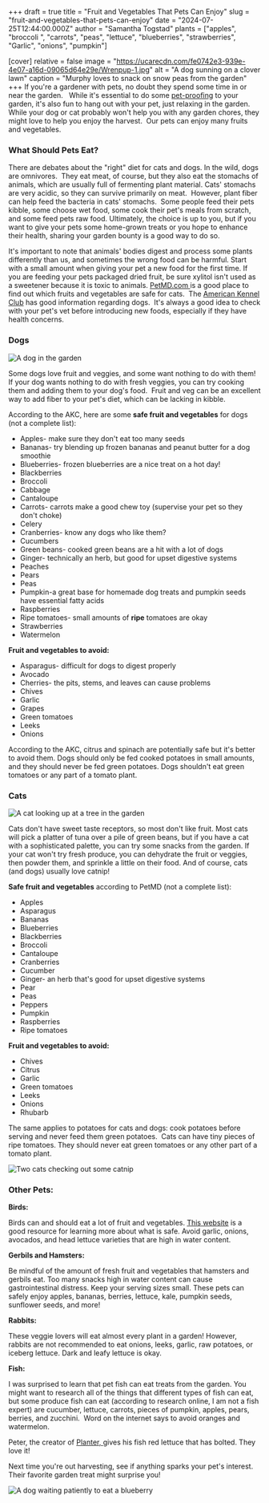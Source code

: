 +++
draft = true
title = "Fruit and Vegetables That Pets Can Enjoy"
slug = "fruit-and-vegetables-that-pets-can-enjoy"
date = "2024-07-25T12:44:00.000Z"
author = "Samantha Togstad"
plants = ["apples", "broccoli ", "carrots", "peas", "lettuce", "blueberries", "strawberries", "Garlic", "onions", "pumpkin"]

[cover]
relative = false
image = "https://ucarecdn.com/fe0742e3-939e-4e07-a16d-09065d64e29e/Wrenpup-1.jpg"
alt = "A dog sunning on a clover lawn"
caption = "Murphy loves to snack on snow peas from the garden"
+++
If you're a gardener with pets, no doubt they spend some time in or near the garden.   While it's essential to do some [pet-proofing](https://blog.planter.garden/posts/pet-proofing/) to your garden, it's also fun to hang out with your pet, just relaxing in the garden.  While your dog or cat probably won't help you with any garden chores, they might love to help you enjoy the harvest.  Our pets can enjoy many fruits and vegetables.  

### What Should Pets Eat?

There are debates about the "right" diet for cats and dogs. In the wild, dogs are omnivores.  They eat meat, of course, but they also eat the stomachs of animals, which are usually full of fermenting plant material. Cats' stomachs are very acidic, so they can survive primarily on meat.  However, plant fiber can help feed the bacteria in cats' stomachs.  Some people feed their pets kibble, some choose wet food, some cook their pet's meals from scratch, and some feed pets raw food. Ultimately, the choice is up to you, but if you want to give your pets some home-grown treats or you hope to enhance their health, sharing your garden bounty is a good way to do so. 

It's important to note that animals' bodies digest and process some plants differently than us, and sometimes the wrong food can be harmful. Start with a small amount when giving your pet a new food for the first time. If you are feeding your pets packaged dried fruit, be sure xylitol isn't used as a sweetener because it is toxic to animals. [PetMD.com ](https://www.petmd.com/cat/which-fruits-can-cats-eat)is a good place to find out which fruits and vegetables are safe for cats.  The [American Kennel Club](https://www.akc.org/expert-advice/nutrition/fruits-vegetables-dogs-can-and-cant-eat/) has good information regarding dogs.  It's always a good idea to check with your pet's vet before introducing new foods, especially if they have health concerns.

### Dogs

![A dog in the garden ](https://ucarecdn.com/81e7c1af-03aa-482d-ae1a-bccdecde706c/Connorspup-1.jpg "Tomatoes are Meeka's favorite garden treat")

Some dogs love fruit and veggies, and some want nothing to do with them! If your dog wants nothing to do with fresh veggies, you can try cooking them and adding them to your dog's food.  Fruit and veg can be an excellent way to add fiber to your pet's diet, which can be lacking in kibble. 

According to the AKC, here are some **safe fruit and vegetables** for dogs (not a complete list): 

* Apples- make sure they don't eat too many seeds
* Bananas- try blending up frozen bananas and peanut butter for a dog smoothie
* Blueberries- frozen blueberries are a nice treat on a hot day!
* Blackberries
* Broccoli
* Cabbage
* Cantaloupe
* Carrots- carrots make a good chew toy (supervise your pet so they don't choke)
* Celery
* Cranberries- know any dogs who like them? 
* Cucumbers
* Green beans- cooked green beans are a hit with a lot of dogs
* Ginger- technically an herb, but good for upset digestive systems
* Peaches
* Pears
* Peas
* Pumpkin-a great base for homemade dog treats and pumpkin seeds have essential fatty acids 
* Raspberries
* Ripe tomatoes- small amounts of **ripe** tomatoes are okay 
* Strawberries
* Watermelon

**Fruit and vegetables to avoid:**

* Asparagus- difficult for dogs to digest properly
* Avocado
* Cherries- the pits, stems, and leaves can cause problems
* Chives
* Garlic
* Grapes
* Green tomatoes
* Leeks
* Onions

According to the AKC, citrus and spinach are potentially safe but it's better to avoid them. Dogs should only be fed cooked potatoes in small amounts, and they should never be fed green potatoes. Dogs shouldn't eat green tomatoes or any part of a tomato plant. 

### Cats

![A cat looking up at a tree in the garden](https://ucarecdn.com/0bb91f2e-28e0-464a-b74a-5237ae838014/Erinscat.jpg)

Cats don't have sweet taste receptors, so most don't like fruit. Most cats will pick a platter of tuna over a pile of green beans, but if you have a cat with a sophisticated palette, you can try some snacks from the garden. If your cat won't try fresh produce, you can dehydrate the fruit or veggies, then powder them, and sprinkle a little on their food.  And of course, cats (and dogs) usually love catnip!

**Safe fruit and vegetables** according to PetMD (not a complete list):

* Apples
* Asparagus
* Bananas
* Blueberries
* Blackberries
* Broccoli
* Cantaloupe
* Cranberries
* Cucumber
* Ginger- an herb that's good for upset digestive systems 
* Pear
* Peas
* Peppers
* Pumpkin
* Raspberries
* Ripe tomatoes 

**Fruit and vegetables to avoid:**

* Chives
* Citrus
* Garlic
* Green tomatoes 
* Leeks
* Onions
* Rhubarb

The same applies to potatoes for cats and dogs: cook potatoes before serving and never feed them green potatoes.  Cats can have tiny pieces of ripe tomatoes. They should never eat green tomatoes or any other part of a tomato plant.

![Two cats checking out some catnip](https://ucarecdn.com/a551166a-8d4e-4091-a460-8c62ead9dcf1/Erinskitties.jpg "It looks like Mavis has sampled the catnip before Elliott!")

### Other Pets: 

**Birds:**

Birds can and should eat a lot of fruit and vegetables. [This website](https://vcahospitals.com/know-your-pet/fruits-and-vegetables-in-bird-diets#:~:text=Fresh%20produce%20should%20comprise%20no,nutrient%20in%20a%20birds'%20diet.) is a good resource for learning more about what is safe. Avoid garlic, onions, avocados, and head lettuce varieties that are high in water content. 

**Gerbils and Hamsters:**

Be mindful of the amount of fresh fruit and vegetables that hamsters and gerbils eat. Too many snacks high in water content can cause gastrointestinal distress. Keep your serving sizes small. These pets can safely enjoy apples, bananas, berries, lettuce, kale, pumpkin seeds, sunflower seeds, and more!  

**Rabbits:**

These veggie lovers will eat almost every plant in a garden! However, rabbits are not recommended to eat onions, leeks, garlic, raw potatoes, or iceberg lettuce. Dark and leafy lettuce is okay. 

**Fish:** 

I was surprised to learn that pet fish can eat treats from the garden. You might want to research all of the things that different types of fish can eat, but some produce fish can eat (according to research online, I am not a fish expert) are cucumber, lettuce, carrots, pieces of pumpkin, apples, pears, berries, and zucchini.  Word on the internet says to avoid oranges and watermelon.

Peter, the creator of [Planter, ](https://planter.garden/)gives his fish red lettuce that has bolted.  They love it!

Next time you're out harvesting, see if anything sparks your pet's interest.  Their favorite garden treat might surprise you!

![A dog waiting patiently to eat a blueberry](https://ucarecdn.com/84e1b9ad-d50c-49ea-ab87-3bc5cb8b4f17/blueberryotto.JPEG "Otto waiting patiently for a frozen blueberry")
